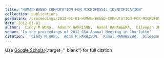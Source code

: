 ```yaml
---
title: "HUMAN-BASED COMPUTATION FOR MICROFOSSIL IDENTIFICATION"
collection: publications
permalink: /proceedings/2012-01-01-HUMAN-BASED-COMPUTATION-FOR-MICROFOSSIL-IDENTIFICATION
date: 2012-01-01
author:  Cindy M WONG,  Adam P HARRISON,  Kamal RANAWEERA,  Dileepan JOSEPH, 
venue: 'In the proceedings of 2012 GSA Annual Meeting in Charlotte'
citation: ' Cindy M WONG,  Adam P HARRISON,  Kamal RANAWEERA,  Dileepan JOSEPH, &quot;HUMAN-BASED COMPUTATION FOR MICROFOSSIL IDENTIFICATION.&quot; <i>In the proceedings of 2012 GSA Annual Meeting in Charlotte</i>, 2012.'
---
```

Use [Google Scholar](https://scholar.google.com/scholar?q=HUMAN+BASED+COMPUTATION+FOR+MICROFOSSIL+IDENTIFICATION){:target="_blank"} for full citation